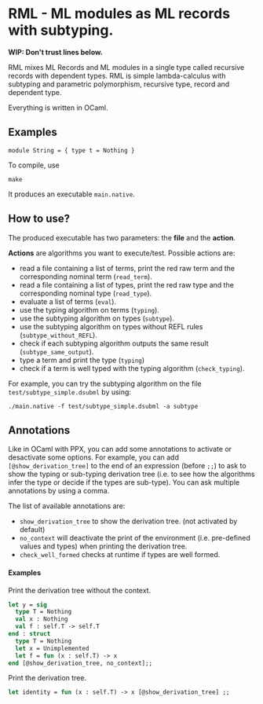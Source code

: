 RML - ML modules as ML records with subtyping.
===

**WIP: Don't trust lines below.**

RML mixes ML Records and ML modules in a single type called recursive records
with dependent types. RML is simple lambda-calculus with subtyping and
parametric polymorphism, recursive type, record and dependent type.

Everything is written in OCaml.

## Examples

```
module String = { type t = Nothing }
```

To compile, use
```
make
```

It produces an executable `main.native`.

## How to use?

The produced executable has two parameters: the **file** and the **action**.

**Actions** are algorithms you want to execute/test.
Possible actions are:
- read a file containing a list of terms, print the red raw term and the corresponding nominal term (`read_term`).
- read a file containing a list of types, print the red raw type and the corresponding nominal type (`read_type`).
- evaluate a list of terms (`eval`).
- use the typing algorithm on terms (`typing`).
- use the subtyping algorithm on types (`subtype`).
- use the subtyping algorithm on types without REFL rules (`subtype_without_REFL`).
- check if each subtyping algorithm outputs the same result
  (`subtype_same_output`).
- type a term and print the type (`typing`)
- check if a term is well typed with the typing algorithm (`check_typing`).

For example, you can try the subtyping algorithm on the file `test/subtype_simple.dsubml` by using:
```
./main.native -f test/subtype_simple.dsubml -a subtype
```

## Annotations

Like in OCaml with PPX, you can add some annotations to activate or desactivate some options.
For example, you can add `[@show_derivation_tree]` to the end of an expression
(before `;;`) to ask to show the typing or sub-typing derivation tree (i.e. to
see how the algorithms infer the type or decide if the types are sub-type).
You can ask multiple annotations by using a comma.

The list of available annotations are:
- `show_derivation_tree` to show the derivation tree. (not activated by default)
- `no_context` will deactivate the print of the environment (i.e. pre-defined
  values and types) when printing the derivation tree.
- `check_well_formed` checks at runtime if types are well formed.

#### Examples

Print the derivation tree without the context.
```OCaml
let y = sig
  type T = Nothing
  val x : Nothing
  val f : self.T -> self.T
end : struct
  type T = Nothing
  let x = Unimplemented
  let f = fun (x : self.T) -> x
end [@show_derivation_tree, no_context];;
```

Print the derivation tree.
```OCaml
let identity = fun (x : self.T) -> x [@show_derivation_tree] ;;
```
